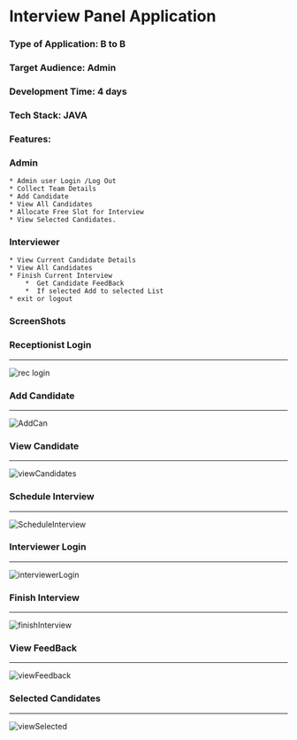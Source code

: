 # Interview Panel Application
### Type of Application: B to B
### Target Audience: Admin
### Development Time: 4 days
### Tech Stack: JAVA 

### Features:
### Admin
	* Admin user Login /Log Out
	* Collect Team Details
	* Add Candidate
	* View All Candidates
	* Allocate Free Slot for Interview
	* View Selected Candidates.
### Interviewer
	* View Current Candidate Details
	* View All Candidates
	* Finish Current Interview
	 	*  Get Candidate FeedBack
		*  If selected Add to selected List
	* exit or logout
### ScreenShots
### Receptionist Login 
***
![rec login](https://github.com/Nivetha42/InterviewPanel/assets/143746667/408711e9-958d-4330-845c-287bdbb24f67)

### Add Candidate
***
![AddCan](https://github.com/Nivetha42/InterviewPanel/assets/143746667/674eb86f-f9d0-44b8-959d-a95f7625254d)

### View Candidate
***
![viewCandidates](https://github.com/Nivetha42/InterviewPanel/assets/143746667/20f0ab1e-e91d-40c0-81ca-13b2a063e761)

### Schedule Interview
***
![ScheduleInterview](https://github.com/Nivetha42/InterviewPanel/assets/143746667/34ce51eb-326c-487e-a571-e5df90ea37fb)

### Interviewer Login
***
![interviewerLogin](https://github.com/Nivetha42/InterviewPanel/assets/143746667/70825ae6-e5d7-4906-8c9f-9948159efb66)

### Finish Interview
***
![finishInterview](https://github.com/Nivetha42/InterviewPanel/assets/143746667/5f469883-d5e4-4495-b77e-2efbb7894260)

### View FeedBack
***
![viewFeedback](https://github.com/Nivetha42/InterviewPanel/assets/143746667/c3f3faae-a2cc-41a7-84a1-5a222b8b11ae)

### Selected Candidates
***
![viewSelected](https://github.com/Nivetha42/InterviewPanel/assets/143746667/77bf62fc-9abc-4394-9f79-69e2d72e3fbd)
